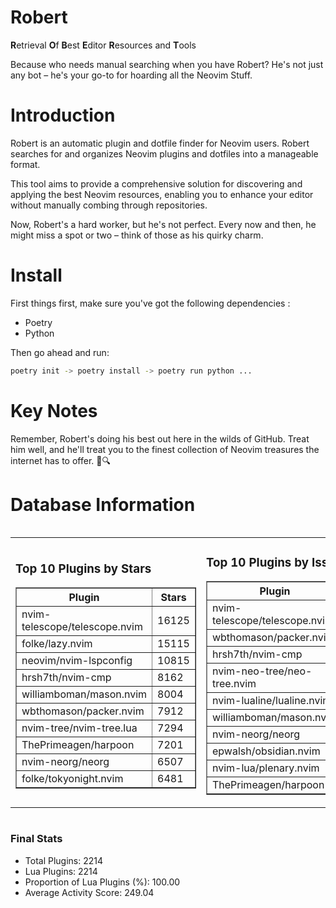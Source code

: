 # Robert

**R**etrieval
**O**f
**B**est
**E**ditor
**R**esources and
**T**ools

Because who needs manual searching when you have Robert?
He's not just any bot – he's your go-to for hoarding all the Neovim Stuff.

# Introduction
Robert is an automatic plugin and dotfile finder for Neovim users. Robert searches for and organizes Neovim plugins and dotfiles into a manageable format.

This tool aims to provide a comprehensive solution for discovering and applying the best Neovim resources, enabling you to enhance your editor without manually combing through repositories.

Now, Robert's a hard worker, but he's not perfect. Every now and then, he might miss a spot or two – think of those as his quirky charm. 

# Install
 First things first, make sure you've got the following dependencies :
  - Poetry 
  - Python 

Then go ahead and run:

```bash
poetry init -> poetry install -> poetry run python ...
```
# Key Notes

Remember, Robert's doing his best out here in the wilds of GitHub. Treat him well, and he'll treat you to the finest collection of Neovim treasures the internet has to offer. 🎩🔍


# Database Information

<div style='display:flex;flex-direction:row;justify-content:space-between;'><table><tr><td><h3>Top 10 Plugins by Stars</h3><table border="1"><tr><th>Plugin</th><th>Stars</th></tr><tr><td>nvim-telescope/telescope.nvim</td><td>16125</td></tr><tr><td>folke/lazy.nvim</td><td>15115</td></tr><tr><td>neovim/nvim-lspconfig</td><td>10815</td></tr><tr><td>hrsh7th/nvim-cmp</td><td>8162</td></tr><tr><td>williamboman/mason.nvim</td><td>8004</td></tr><tr><td>wbthomason/packer.nvim</td><td>7912</td></tr><tr><td>nvim-tree/nvim-tree.lua</td><td>7294</td></tr><tr><td>ThePrimeagen/harpoon</td><td>7201</td></tr><tr><td>nvim-neorg/neorg</td><td>6507</td></tr><tr><td>folke/tokyonight.nvim</td><td>6481</td></tr></table></td><td><h3>Top 10 Plugins by Issues</h3><table border="1"><tr><th>Plugin</th><th>Issues</th></tr><tr><td>nvim-telescope/telescope.nvim</td><td>382</td></tr><tr><td>wbthomason/packer.nvim</td><td>307</td></tr><tr><td>hrsh7th/nvim-cmp</td><td>284</td></tr><tr><td>nvim-neo-tree/neo-tree.nvim</td><td>240</td></tr><tr><td>nvim-lualine/lualine.nvim</td><td>230</td></tr><tr><td>williamboman/mason.nvim</td><td>213</td></tr><tr><td>nvim-neorg/neorg</td><td>187</td></tr><tr><td>epwalsh/obsidian.nvim</td><td>168</td></tr><tr><td>nvim-lua/plenary.nvim</td><td>148</td></tr><tr><td>ThePrimeagen/harpoon</td><td>126</td></tr></table></td><td><h3>Top 10 Plugins by Forks</h3><table border="1"><tr><th>Plugin</th><th>Forks</th></tr><tr><td>neovim/nvim-lspconfig</td><td>2095</td></tr><tr><td>nvim-telescope/telescope.nvim</td><td>842</td></tr><tr><td>nvim-tree/nvim-tree.lua</td><td>609</td></tr><tr><td>nvim-lualine/lualine.nvim</td><td>469</td></tr><tr><td>folke/tokyonight.nvim</td><td>434</td></tr><tr><td>hrsh7th/nvim-cmp</td><td>407</td></tr><tr><td>ThePrimeagen/harpoon</td><td>385</td></tr><tr><td>folke/lazy.nvim</td><td>366</td></tr><tr><td>jackMort/ChatGPT.nvim</td><td>318</td></tr><tr><td>nvimdev/lspsaga.nvim</td><td>289</td></tr></table></td></tr></table></div>

### Final Stats
- Total Plugins: 2214
- Lua Plugins: 2214
- Proportion of Lua Plugins (%): 100.00
- Average Activity Score: 249.04
